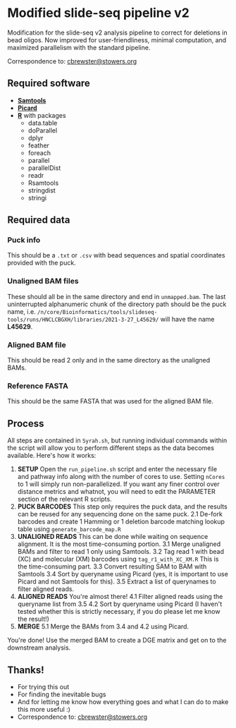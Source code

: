 # Modified slide-seq pipeline v2
Modification for the slide-seq v2 analysis pipeline to correct for deletions in bead oligos. Now improved for user-friendliness, minimal computation, and maximized parallelism with the standard pipeline.

Correspondence to: cbrewster@stowers.org

## Required software

* [**Samtools**](https://www.htslib.org/)
* [**Picard**](https://broadinstitute.github.io/picard/)
* [**R**](https://www.r-project.org/) with packages
  + data.table
  + doParallel
  + dplyr
  + feather
  + foreach
  + parallel
  + parallelDist
  + readr
  + Rsamtools
  + stringdist
  + stringi
  
## Required data

### Puck info

This should be a `.txt` or `.csv` with bead sequences and spatial coordinates provided with the puck. 

### Unaligned BAM files

These should all be in the same directory and end in `unmapped.bam`. The last uninterrupted alphanumeric chunk of the directory path should be the puck name, i.e. `/n/core/Bioinformatics/tools/slideseq-tools/runs/HNCLCBGXH/libraries/2021-3-27_L45629/` will have the name **L45629**.

### Aligned BAM file

This should be read 2 only and in the same directory as the unaligned BAMs.

### Reference FASTA

This should be the same FASTA that was used for the aligned BAM file.

## Process

All steps are contained in `Syrah.sh`, but running individual commands within the script will allow you to perform different steps as the data becomes available. Here's how it works:

1. **SETUP** Open the `run_pipeline.sh` script and enter the necessary file and pathway info along with the number of cores to use. Setting `nCores` to 1 will simply run non-parallelized. If you want any finer control over distance metrics and whatnot, you will need to edit the PARAMETER section of the relevant R scripts.
2. **PUCK BARCODES** This step only requires the puck data, and the results can be reused for any sequencing done on the same puck.
  2.1 De-fork barcodes and create 1 Hamming or 1 deletion barcode matching lookup table using `generate_barcode_map.R`
3. **UNALIGNED READS** This can be done while waiting on sequence alignment. It is the most time-consuming portion.
  3.1 Merge unaligned BAMs and filter to read 1 only using Samtools.
  3.2 Tag read 1 with bead (XC) and molecular (XM) barcodes using `tag_r1_with_XC_XM.R` This is the time-consuming part.
  3.3 Convert resulting SAM to BAM with Samtools
  3.4 Sort by queryname using Picard (yes, it is important to use Picard and not Samtools for this).
  3.5 Extract a list of querynames to filter aligned reads.
4. **ALIGNED READS** You're almost there!
  4.1 Filter aligned reads using the queryname list from 3.5
  4.2 Sort by queryname using Picard (I haven't tested whether this is strictly necessary, if you do please let me know the result!)
5. **MERGE**
  5.1 Merge the BAMs from 3.4 and 4.2 using Picard.

You're done! Use the merged BAM to create a DGE matrix and get on to the downstream analysis.

## Thanks!

* For trying this out
* For finding the inevitable bugs
* And for letting me know how everything goes and what I can do to make this more useful :)
* Correspondence to: cbrewster@stowers.org
